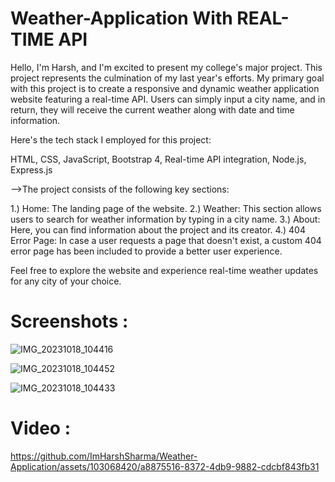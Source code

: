 # Weather-Application With REAL-TIME API

Hello, I'm Harsh, and I'm excited to present my college's major project. This project represents the culmination of my last year's efforts. My primary goal with this project is to create a responsive and dynamic weather application website featuring a real-time API. Users can simply input a city name, and in return, they will receive the current weather along with date and time information.

Here's the tech stack I employed for this project:

HTML, CSS, JavaScript, Bootstrap 4, Real-time API integration, Node.js, Express.js

-->The project consists of the following key sections:

  1.) Home: The landing page of the website.
  2.) Weather: This section allows users to search for weather information by typing in a city name.
  3.) About: Here, you can find information about the project and its creator.
  4.) 404 Error Page: In case a user requests a page that doesn't exist, a custom 404 error page has been included to provide a better user experience.


Feel free to explore the website and experience real-time weather updates for any city of your choice.

# Screenshots :

![IMG_20231018_104416](https://github.com/ImHarshSharma/Weather-Application/assets/103068420/6cafab6f-14eb-40dc-88c7-49a21c15d4bf)

![IMG_20231018_104452](https://github.com/ImHarshSharma/Weather-Application/assets/103068420/f16837ac-a56c-430e-a30e-63b18c8878a6)

![IMG_20231018_104433](https://github.com/ImHarshSharma/Weather-Application/assets/103068420/577bb73f-adbe-450a-80cf-526c044c9db1)


# Video : 



https://github.com/ImHarshSharma/Weather-Application/assets/103068420/a8875516-8372-4db9-9882-cdcbf843fb31


